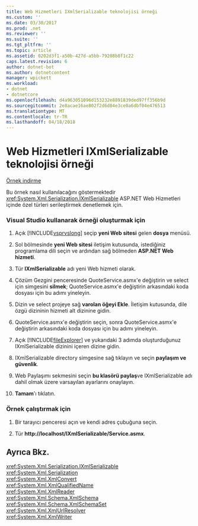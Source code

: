 ```yaml
---
title: Web Hizmetleri IXmlSerializable teknolojisi örneği
ms.custom: ''
ms.date: 03/30/2017
ms.prod: .net
ms.reviewer: ''
ms.suite: ''
ms.tgt_pltfrm: ''
ms.topic: article
ms.assetid: 0202d3f1-a50b-427d-a5bb-79208b8f1c22
caps.latest.revision: 6
author: dotnet-bot
ms.author: dotnetcontent
manager: wpickett
ms.workload:
- dotnet
- dotnetcore
ms.openlocfilehash: d4a963051096d153232e8891839ded97ff356b9d
ms.sourcegitcommit: 2e8acae16ae802f2d6d04e3ce0a6dbf04e476513
ms.translationtype: MT
ms.contentlocale: tr-TR
ms.lasthandoff: 04/18/2018
---
```

# <a name="web-services-ixmlserializable-technology-sample"></a>Web Hizmetleri IXmlSerializable teknolojisi örneği
[Örnek indirme](https://download.microsoft.com/download/4/7/B/47B2164C-E780-4B10-8DE4-2CB5B886E0A6/Technologies/Serialization/Xml%20Serialization/IXmlSerializable.zip.exe)  
  
 Bu örnek nasıl kullanılacağını göstermektedir <xref:System.Xml.Serialization.IXmlSerializable> ASP.NET Web Hizmetleri içinde özel türleri serileştirmek denetlemek için.  
  
### <a name="to-build-the-sample-using-visual-studio"></a>Visual Studio kullanarak örneği oluşturmak için  
  
1.  Açık [!INCLUDE[vsprvslong](../../../includes/vsprvslong-md.md)] seçip **yeni Web sitesi** gelen **dosya** menüsü.  
  
2.  Sol bölmesinde **yeni Web sitesi** iletişim kutusunda, istediğiniz programlama dili seçin ve ardından sağ bölmeden **ASP.NET Web hizmeti**.  
  
3.  Tür **IXmlSerializable** adı yeni Web hizmeti olarak.  
  
4.  Çözüm Gezgini penceresinde QuoteService.asmx'e değiştirin ve select için simgesini **silmek**; QuoteService.asmx'e değiştirin arkasındaki koda dosyası için bu adımı yineleyin.  
  
5.  Dizin ve select projeye sağ **varolan öğeyi Ekle**. İletişim kutusunda, dile özgü dizininin hizmeti alt dizinine gidin.  
  
6.  QuoteService.asmx'e değiştirin seçin, sonra QuoteService.asmx'e değiştirin arkasındaki koda dosyası için bu adımı yineleyin.  
  
7.  Açık [!INCLUDE[fileExplorer](../../../includes/fileexplorer-md.md)] ve yukarıdaki 3 adımda oluşturduğunuz IXmlSerializable dizinini içeren dizine gidin.  
  
8.  IXmlSerializable directory simgesine sağ tıklayın ve seçin **paylaşım ve güvenlik**.  
  
9. Web Paylaşımı sekmesini seçin **bu klasörü paylaş**ve IXmlSerializable adı dahil olmak üzere varsayılan ayarlarını onaylayın.  
  
10. **Tamam**'ı tıklatın.  
  
### <a name="to-run-the-sample"></a>Örnek çalıştırmak için  
  
1.  Bir tarayıcı penceresi açın ve kendi adres çubuğuna seçin.  
  
2.  Tür **http://localhost/IXmlSerializable/Service.asmx**.  
  
## <a name="see-also"></a>Ayrıca Bkz.  
 <xref:System.Xml.Serialization.IXmlSerializable>  
 <xref:System.Xml.Serialization>  
 <xref:System.Xml.XmlConvert>  
 <xref:System.Xml.XmlQualifiedName>  
 <xref:System.Xml.XmlReader>  
 <xref:System.Xml.Schema.XmlSchema>  
 <xref:System.Xml.Schema.XmlSchemaSet>  
 <xref:System.Xml.XmlUrlResolver>  
 <xref:System.Xml.XmlWriter>
